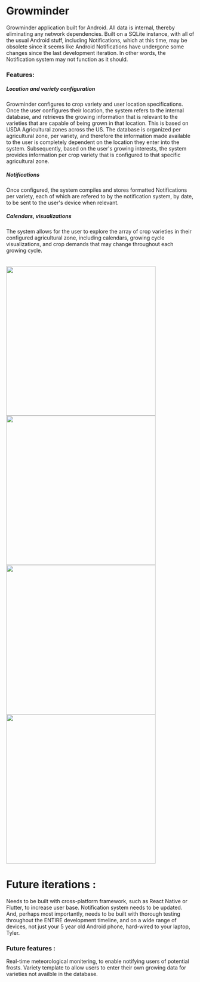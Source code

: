 # Growminder

Growminder application built for Android. All data is internal, thereby eliminating any network dependencies. Built on a SQLite instance, with all of the usual Android stuff, including Notifications, which at this time, may be obsolete since it seems like Android Notifications have undergone some changes since the last development iteration. In other words, the Notification system may not function as it should. 

<h3>Features: </h3>

<h5>Location and variety configuration</h5>

Growminder configures to crop variety and user location specifications. Once the user configures their location, the system refers to the internal database, and retrieves the growing information that is relevant to the varieties that are capable of being grown in that location. This is based on USDA Agricultural zones across the US. The database is organized per agricultural zone, per variety, and therefore the information made available to the user is completely dependent on the location they enter into the system. Subsequently, based on the user's growing interests, the system provides information per crop variety that is configured to that specific agricultural zone. 
    
<h5>Notifications</h5>

Once configured, the system compiles and stores formatted Notifications per variety, each of which are refered to by the notification system, by date, to be sent to the user's device when relevant. 
    
<h5> Calendars, visualizations</h5>
The system allows for the user to explore the array of crop varieties in their configured agricultural zone, including calendars, growing cycle visualizations, and crop demands that may change throughout each growing cycle.

<br />
<br />
<br />

<img src = "screenshots/growminder_screenshot1.jpg" width = "400"> 
<img src = "screenshots/growminder_screenshot2.jpg" width = "400">
<img src = "screenshots/growminder_screenshot3.jpg" width = "400">
<img src = "screenshots/growminder_screenshot4.jpg" width = "400">

# Future iterations : 

Needs to be built with cross-platform framework, such as React Native or Flutter, to increase user base. Notification system needs to be updated.
And, perhaps most importantly, needs to be built with thorough testing throughout the ENTIRE development timeline, and on a wide range of devices, not just your 5 year old Android phone, hard-wired to your laptop, Tyler.

<h3>Future features : </h3>
Real-time meteorological monitering, to enable notifying users of potential frosts. 
Variety template to allow users to enter their own growing data for varieties not availble in the database.

